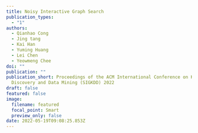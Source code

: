 ```yaml
---
title: Noisy Interactive Graph Search
publication_types:
  - "1"
authors:
  - Qianhao Cong
  - Jing tang
  - Kai Han
  - Yuming Huang
  - Lei Chen
  - Yeowmeng Chee
doi: ""
publication: ""
publication_short: Proceedings of the ACM International Conference on Knowledge
  Discovery and Data Mining (SIGKDD) 2022
draft: false
featured: false
image:
  filename: featured
  focal_point: Smart
  preview_only: false
date: 2022-05-19T09:08:25.853Z
---
```

